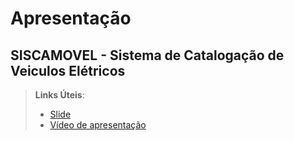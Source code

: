 # Apresentação

## SISCAMOVEL - Sistema de Catalogação de Veiculos Elétricos

> **Links Úteis**:
> - [Slide](https://drive.google.com/file/d/1RfFe0Q_ntRNPdaZJYYwVjSPbA4sUGAf-/view?usp=sharing)
> - [Vídeo de apresentação](https://www.shutterstock.com/pt/blog/7-dicas-de-design-para-criar-apresentacoes-de-powerpoint-incriveis-e-eficientes)
